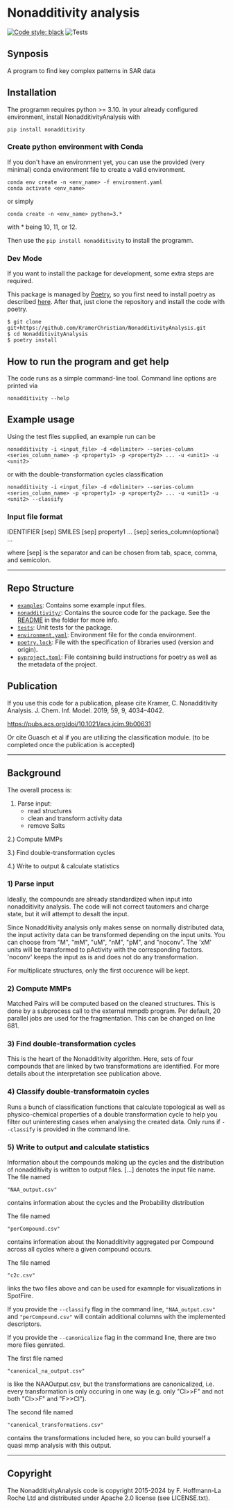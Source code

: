 # Nonadditivity analysis

[![Code style: black](https://img.shields.io/badge/code%20style-black-000000.svg)](https://github.com/psf/black)
![Tests](https://github.com/Roche/NonadditivityAnalysis/actions/workflows/CI.yml/badge.svg)

## Synposis

A program to find key complex patterns in SAR data

## Installation

The programm requires python >= 3.10.
In your already configured environment, install NonadditivityAnalysis with

```shell
pip install nonadditivity
```

### Create python environment with Conda

If you don't have an environment yet, you can use the provided (very minimal) conda environment file to create a valid environment.

```shell
conda env create -n <env_name> -f environment.yaml
conda activate <env_name>
```

or simply

```shell
conda create -n <env_name> python=3.*
```
with * being 10, 11, or 12.

Then use the `pip install nonadditivity` to install the programm.

### Dev Mode

If you want to install the package for development, some extra steps are required.

This package is managed by [Poetry](https://python-poetry.org/), so you first need to install poetry as described [here](https://python-poetry.org/docs/#installing-with-pipx).
After that, just clone the repository and install the code with poetry.

```shell
$ git clone git+https://github.com/KramerChristian/NonadditivityAnalysis.git
$ cd NonadditivityAnalysis
$ poetry install
```

## How to run the program and get help

The code runs as a simple command-line tool. Command line options are printed via

```shell
nonadditivity --help
```

## Example usage

Using the test files supplied, an example run can be

```shell
nonadditivity -i <input_file> -d <delimiter> --series-column <series_column_name> -p <property1> -p <property2> ... -u <unit1> -u <unit2>
```
or with the double-transformation cycles classification

```shell
nonadditivity -i <input_file> -d <delimiter> --series-column <series_column_name> -p <property1> -p <property2> ... -u <unit1> -u <unit2> --classify
```

### Input file format

IDENTIFIER [sep] SMILES [sep] property1 ... [sep] series_column(optional)
...

where [sep] is the separator and can be chosen from tab, space, comma, and
semicolon.

------------------

## Repo Structure

- [`examples`](example/): Contains some example input files.
- [`nonadditivity/`](nonadditivity/): Contains the source code for the package. See the [README](nonadditivity/README.md) in the folder for more info.
- [`tests`](tests/): Unit tests for the package.
- [`environment.yaml`](environment.yaml): Environment file for the conda environment.
- [`poetry.lock`](poetry.lock): File with the specification of libraries used (version and origin).
- [`pyproject.toml`](pyproject.toml): File containing build instructions for poetry as well as the metadata of the project.

## Publication

If you use this code for a publication, please cite
Kramer, C. Nonadditivity Analysis. J. Chem. Inf. Model. 2019, 59, 9, 4034–4042.

<https://pubs.acs.org/doi/10.1021/acs.jcim.9b00631>

Or cite Guasch et al if you are utilizing the classification module. (to be completed once the publication is accepted)

------------------

## Background

The overall process is:

  1) Parse input:
     - read structures
     - clean and transform activity data
     - remove Salts

  2.) Compute MMPs

  3.) Find double-transformation cycles

  4.) Write to output & calculate statistics

### 1) Parse input

Ideally, the compounds are already standardized when input into nonadditivity
analysis. The code will not correct tautomers and charge state, but it will
attempt to desalt the input.

Since Nonadditivity analysis only makes sense on normally distributed data, the
input activity data can be transformed depending on the input units. You can choose
from "M", "mM", "uM", "nM", "pM", and "noconv". The 'xM' units will be transformed
to pActivity with the corresponding factors. 'noconv' keeps the input as is and does
not do any transformation.

For multiplicate structures, only the first occurence will be kept.

### 2) Compute MMPs

Matched Pairs will be computed based on the cleaned structures. This is done by a
subprocess call to the external mmpdb program. Per default, 20 parallel jobs are used
for the fragmentation. This can be changed on line 681.

### 3) Find double-transformation cycles

This is the heart of the Nonadditivity algorithm. Here, sets of four compounds that are
linked by two transformations are identified. For more details about the interpretation
see publication above.

### 4) Classify double-transformatoin cycles

Runs a bunch of classification functions that calculate topological as well as physico-chemical
properties of a double transformation cycle to help you filter out uninteresting cases when
analysing the created data. Only runs if `--classify` is provided in the command line.

### 5) Write to output and calculate statistics

Information about the compounds making up the cycles and the distribution of
nonadditivity is written to output files. [...] denotes the input file name.
The file named

`"NAA_output.csv"`

contains information about the cycles and the Probability distribution

The file named

`"perCompound.csv"`

contains information about the Nonadditivity aggregated per Compound across all cycles
where a given compound occurs.

The file named

`"c2c.csv"`

links the two files above and can be used for examnple for visualizations in SpotFire.

If you provide the `--classify` flag in the command line, `"NAA_output.csv"` and `"perCompound.csv"` will contain additional columns with the implemented descriptors.

If you provide the `--canonicalize` flag in the command line, there are two more files genrated.

The first file named

`"canonical_na_output.csv"`

is like the NAAOutput.csv, but the transformations are canonicalized, i.e. every transformation
is only occuring in one way (e.g. only "Cl>>F" and not both "Cl>>F" and "F>>Cl").

The second file named

`"canonical_transformations.csv"`

contains the transformations included here, so you can build yourself a quasi mmp analysis with this output.

------------------

## Copyright

The NonadditivityAnalysis code is copyright 2015-2024 by F. Hoffmann-La
Roche Ltd and distributed under Apache 2.0 license (see LICENSE.txt).
